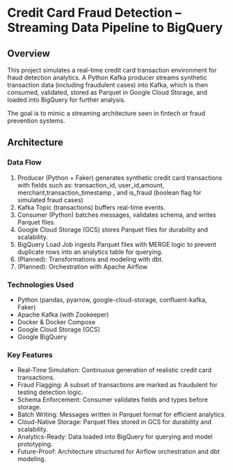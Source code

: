 # Credit Card Fraud Detection – Streaming Data Pipeline to BigQuery

## Overview
This project simulates a real-time credit card transaction environment for fraud detection analytics.
A Python Kafka producer streams synthetic transaction data (including fraudulent cases) into Kafka, which is then consumed, validated, stored as Parquet in Google Cloud Storage, and loaded into BigQuery for further analysis.

The goal is to mimic a streaming architecture seen in fintech or fraud prevention systems.

## Architecture

### Data Flow
1. Producer (Python + Faker) generates synthetic credit card transactions with fields such as:
transaction_id, user_id,amount, merchant,transaction_timestamp , and is_fraud (boolean flag for simulated fraud cases)
2. Kafka Topic (transactions) buffers real-time events.
3. Consumer (Python) batches messages, validates schema, and writes Parquet files.
4. Google Cloud Storage (GCS) stores Parquet files for durability and scalability.
5. BigQuery Load Job ingests Parquet files with MERGE logic to prevent duplicate rows into an analytics table for querying.
6. (Planned): Transformations and modeling with dbt.
7. (Planned): Orchestration with Apache Airflow

### Technologies Used
* Python (pandas, pyarrow, google-cloud-storage, confluent-kafka, Faker)
* Apache Kafka (with Zookeeper)
* Docker & Docker Compose
* Google Cloud Storage (GCS)
* Google BigQuery

### Key Features
* Real-Time Simulation: Continuous generation of realistic credit card transactions.
* Fraud Flagging: A subset of transactions are marked as fraudulent for testing detection logic.
* Schema Enforcement: Consumer validates fields and types before storage.
* Batch Writing: Messages written in Parquet format for efficient analytics.
* Cloud-Native Storage: Parquet files stored in GCS for durability and scalability.
* Analytics-Ready: Data loaded into BigQuery for querying and model prototyping.
* Future-Proof: Architecture structured for Airflow orchestration and dbt modeling.



